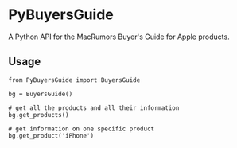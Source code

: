 PyBuyersGuide
=============

A Python API for the MacRumors Buyer's Guide for Apple products.

## Usage

    from PyBuyersGuide import BuyersGuide
    
    bg = BuyersGuide()
    
    # get all the products and all their information
    bg.get_products()
    
    # get information on one specific product
    bg.get_product('iPhone')